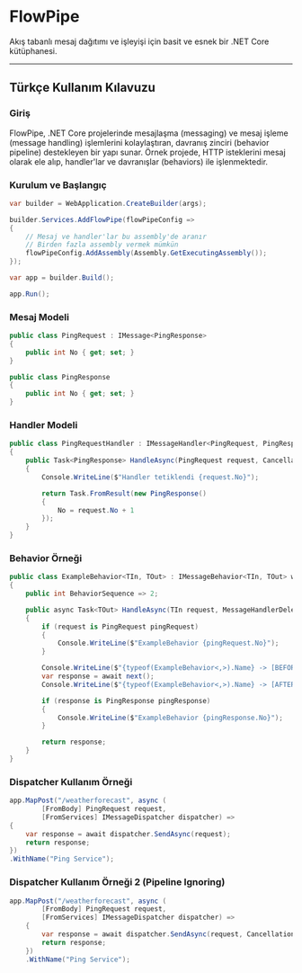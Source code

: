 ﻿# FlowPipe

Akış tabanlı mesaj dağıtımı ve işleyişi için basit ve esnek bir .NET Core kütüphanesi.

---

## Türkçe Kullanım Kılavuzu

### Giriş

FlowPipe, .NET Core projelerinde mesajlaşma (messaging) ve mesaj işleme (message handling) işlemlerini kolaylaştıran,
davranış zinciri (behavior pipeline) destekleyen bir yapı sunar. Örnek projede, HTTP isteklerini mesaj olarak ele alıp,
handler'lar ve davranışlar (behaviors) ile işlenmektedir.

### Kurulum ve Başlangıç

```csharp
var builder = WebApplication.CreateBuilder(args);

builder.Services.AddFlowPipe(flowPipeConfig =>
{
    // Mesaj ve handler'lar bu assembly'de aranır
    // Birden fazla assembly vermek mümkün
    flowPipeConfig.AddAssembly(Assembly.GetExecutingAssembly()); 
});

var app = builder.Build();

app.Run();
```

### Mesaj Modeli

```csharp
public class PingRequest : IMessage<PingResponse>
{
    public int No { get; set; }
}
```

```csharp
public class PingResponse
{
    public int No { get; set; }
}
```

### Handler Modeli

```csharp
public class PingRequestHandler : IMessageHandler<PingRequest, PingResponse>
{
    public Task<PingResponse> HandleAsync(PingRequest request, CancellationToken ct = default)
    {
        Console.WriteLine($"Handler tetiklendi {request.No}");

        return Task.FromResult(new PingResponse()
        {
            No = request.No + 1
        });
    }
}
```

### Behavior Örneği

```csharp
public class ExampleBehavior<TIn, TOut> : IMessageBehavior<TIn, TOut> where TIn : IMessage<TOut>
{
    public int BehaviorSequence => 2;

    public async Task<TOut> HandleAsync(TIn request, MessageHandlerDelegate<TOut> next, CancellationToken ct)
    {
        if (request is PingRequest pingRequest)
        {
            Console.WriteLine($"ExampleBehavior {pingRequest.No}");
        }

        Console.WriteLine($"{typeof(ExampleBehavior<,>).Name} -> [BEFORE] Handling {typeof(TIn).Name}");
        var response = await next();
        Console.WriteLine($"{typeof(ExampleBehavior<,>).Name} -> [AFTER] Handled {typeof(TOut).Name}");

        if (response is PingResponse pingResponse)
        {
            Console.WriteLine($"ExampleBehavior {pingResponse.No}");
        }

        return response;
    }
}
```

### Dispatcher Kullanım Örneği

```csharp
app.MapPost("/weatherforecast", async (
        [FromBody] PingRequest request,
        [FromServices] IMessageDispatcher dispatcher) =>
{
    var response = await dispatcher.SendAsync(request);
    return response;
})
.WithName("Ping Service");
```

### Dispatcher Kullanım Örneği 2 (Pipeline Ignoring)

```csharp
app.MapPost("/weatherforecast", async (
        [FromBody] PingRequest request,
        [FromServices] IMessageDispatcher dispatcher) =>
    {
        var response = await dispatcher.SendAsync(request, CancellationToken.None, false);
        return response;
    })
    .WithName("Ping Service");
```
